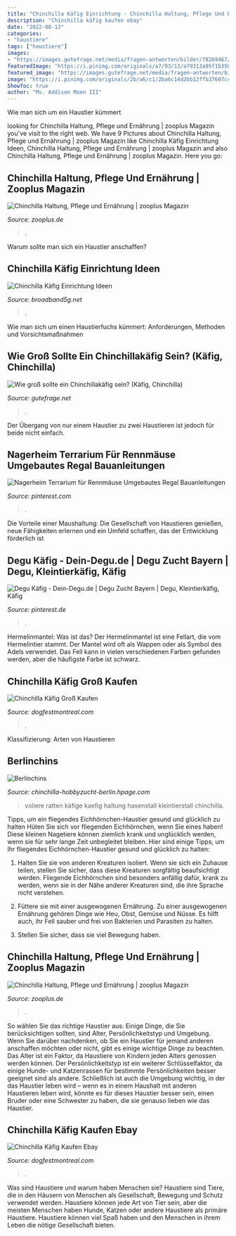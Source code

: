 ```yaml
---
title: "Chinchilla Käfig Einrichtung - Chinchilla Haltung, Pflege Und Ernährung"
description: "Chinchilla käfig kaufen ebay"
date: "2022-08-13"
categories:
- "haustiere"
tags: ["haustiere"]
images:
- "https://images.gutefrage.net/media/fragen-antworten/bilder/78269467/1_original.jpg?v=1363736165000"
featuredImage: "https://i.pinimg.com/originals/a7/93/13/a79313a95f1b3563ea6d8e4be795e151.jpg"
featured_image: "https://images.gutefrage.net/media/fragen-antworten/bilder/78269467/1_original.jpg?v=1363736165000"
image: "https://i.pinimg.com/originals/2b/a6/c1/2ba6c14d2bb12ffb37607cc43c4ece64.jpg"
ShowToc: true
author: "Ms. Addison Moen III"
---
```



Wie man sich um ein Haustier kümmert

	

		
looking for Chinchilla Haltung, Pflege und Ernährung | zooplus Magazin you've visit to the right web. We have 9 Pictures about Chinchilla Haltung, Pflege und Ernährung | zooplus Magazin like Chinchilla Käfig Einrichtung Ideen, Chinchilla Haltung, Pflege und Ernährung | zooplus Magazin and also Chinchilla Haltung, Pflege und Ernährung | zooplus Magazin. Here you go:
		
    
## Chinchilla Haltung, Pflege Und Ernährung | Zooplus Magazin

<img loading=lazy src="https://www.zooplus.de/magazin/wp-content/uploads/2017/03/chinchilla3.jpg" onerror="this.onerror=null;this.src='https://tse2.mm.bing.net/th?id=OIP.9r5lFPldjsDLgOqWYsJfLwHaHa&amp;pid=15.1';" alt="Chinchilla Haltung, Pflege und Ernährung | zooplus Magazin">

_Source: zooplus.de_

>. 

	

Warum sollte man sich ein Haustier anschaffen?

    
## Chinchilla Käfig Einrichtung Ideen

<img loading=lazy src="https://i.pinimg.com/originals/53/4f/47/534f47507dce8126542a29f08dbdffe3.jpg" onerror="this.onerror=null;this.src='https://tse4.mm.bing.net/th?id=OIP.S3KSBzt2Mu8tqtEqAjOshAHaJg&amp;pid=15.1';" alt="Chinchilla Käfig Einrichtung Ideen">

_Source: broadband5g.net_

>. 

	

Wie man sich um einen Haustierfuchs kümmert: Anforderungen, Methoden und Vorsichtsmaßnahmen

    
## Wie Groß Sollte Ein Chinchillakäfig Sein? (Käfig, Chinchilla)

<img loading=lazy src="https://images.gutefrage.net/media/fragen-antworten/bilder/78269467/1_original.jpg?v=1363736165000" onerror="this.onerror=null;this.src='https://tse3.mm.bing.net/th?id=OIP.hCnrTYNdbf82u3y6rZt5ygHaIq&amp;pid=15.1';" alt="Wie groß sollte ein Chinchillakäfig sein? (Käfig, Chinchilla)">

_Source: gutefrage.net_

>. 

	

Der Übergang von nur einem Haustier zu zwei Haustieren ist jedoch für beide nicht einfach.

    
## Nagerheim Terrarium Für Rennmäuse Umgebautes Regal Bauanleitungen

<img loading=lazy src="https://i.pinimg.com/originals/2b/a6/c1/2ba6c14d2bb12ffb37607cc43c4ece64.jpg" onerror="this.onerror=null;this.src='https://tse2.mm.bing.net/th?id=OIP.SkiqYfsli7elUY56K2hlTQAAAA&amp;pid=15.1';" alt="Nagerheim Terrarium für Rennmäuse Umgebautes Regal Bauanleitungen">

_Source: pinterest.com_

>. 

	

Die Vorteile einer Maushaltung: Die Gesellschaft von Haustieren genießen, neue Fähigkeiten erlernen und ein Umfeld schaffen, das der Entwicklung förderlich ist

    
## Degu Käfig - Dein-Degu.de | Degu Zucht Bayern | Degu, Kleintierkäfig, Käfig

<img loading=lazy src="https://i.pinimg.com/originals/ef/0d/e5/ef0de53ed28973392a113f13f35cc10a.jpg" onerror="this.onerror=null;this.src='https://tse2.mm.bing.net/th?id=OIP.wbjnDDRtcTJhK5ELNeWMGwHaJ4&amp;pid=15.1';" alt="Degu Käfig - Dein-Degu.de | Degu Zucht Bayern | Degu, Kleintierkäfig, Käfig">

_Source: pinterest.de_

>. 

	

Hermelinmantel: Was ist das?
Der Hermelinmantel ist eine Fellart, die vom Hermelintier stammt. Der Mantel wird oft als Wappen oder als Symbol des Adels verwendet. Das Fell kann in vielen verschiedenen Farben gefunden werden, aber die häufigste Farbe ist schwarz.

    
## Chinchilla Käfig Groß Kaufen

<img loading=lazy src="https://i.pinimg.com/originals/a7/93/13/a79313a95f1b3563ea6d8e4be795e151.jpg" onerror="this.onerror=null;this.src='https://tse3.mm.bing.net/th?id=OIP.sUYnqMApAd4Km9NiwRkldgAAAA&amp;pid=15.1';" alt="Chinchilla Käfig Groß Kaufen">

_Source: dogfestmontreal.com_

>. 

	

Klassifizierung: Arten von Haustieren

    
## Berlinchins

<img loading=lazy src="https://file1.hpage.com/009094/27/bilder/_35.jpg" onerror="this.onerror=null;this.src='https://tse2.mm.bing.net/th?id=OIP.T08DEiH8eJxudHcRlAwcaAAAAA&amp;pid=15.1';" alt="Berlinchins">

_Source: chinchilla-hobbyzucht-berlin.hpage.com_

>voliere ratten käfige kaefig haltung hasenstall kleintierstall chinchilla. 

	

Tipps, um ein fliegendes Eichhörnchen-Haustier gesund und glücklich zu halten
Hüten Sie sich vor fliegenden Eichhörnchen, wenn Sie eines haben! Diese kleinen Nagetiere können ziemlich krank und unglücklich werden, wenn sie für sehr lange Zeit unbegleitet bleiben. Hier sind einige Tipps, um Ihr fliegendes Eichhörnchen-Haustier gesund und glücklich zu halten:
1. Halten Sie sie von anderen Kreaturen isoliert. Wenn sie sich ein Zuhause teilen, stellen Sie sicher, dass diese Kreaturen sorgfältig beaufsichtigt werden. Fliegende Eichhörnchen sind besonders anfällig dafür, krank zu werden, wenn sie in der Nähe anderer Kreaturen sind, die ihre Sprache nicht verstehen.

2. Füttere sie mit einer ausgewogenen Ernährung. Zu einer ausgewogenen Ernährung gehören Dinge wie Heu, Obst, Gemüse und Nüsse. Es hilft auch, ihr Fell sauber und frei von Bakterien und Parasiten zu halten.

3. Stellen Sie sicher, dass sie viel Bewegung haben.

    
## Chinchilla Haltung, Pflege Und Ernährung | Zooplus Magazin

<img loading=lazy src="https://www.zooplus.de/magazin/wp-content/uploads/2017/03/fotolia_86410479.jpg" onerror="this.onerror=null;this.src='https://tse3.mm.bing.net/th?id=OIP.gLLCwszruDfpovpuMZYevgHaFF&amp;pid=15.1';" alt="Chinchilla Haltung, Pflege und Ernährung | zooplus Magazin">

_Source: zooplus.de_

>. 

	

So wählen Sie das richtige Haustier aus: Einige Dinge, die Sie berücksichtigen sollten, sind Alter, Persönlichkeitstyp und Umgebung.
Wenn Sie darüber nachdenken, ob Sie ein Haustier für jemand anderen anschaffen möchten oder nicht, gibt es einige wichtige Dinge zu beachten. Das Alter ist ein Faktor, da Haustiere von Kindern jeden Alters genossen werden können. Der Persönlichkeitstyp ist ein weiterer Schlüsselfaktor, da einige Hunde- und Katzenrassen für bestimmte Persönlichkeiten besser geeignet sind als andere. Schließlich ist auch die Umgebung wichtig, in der das Haustier leben wird – wenn es in einem Haushalt mit anderen Haustieren leben wird, könnte es für dieses Haustier besser sein, einen Bruder oder eine Schwester zu haben, die sie genauso lieben wie das Haustier.

    
## Chinchilla Käfig Kaufen Ebay

<img loading=lazy src="https://i.pinimg.com/originals/ef/f7/00/eff7005b343436b97a011be911001f11.jpg" onerror="this.onerror=null;this.src='https://tse1.mm.bing.net/th?id=OIP.Stq6YGTCW6ZRaEE_BYP2jQHaEK&amp;pid=15.1';" alt="Chinchilla Käfig Kaufen Ebay">

_Source: dogfestmontreal.com_

>. 

	

Was sind Haustiere und warum haben Menschen sie?
Haustiere sind Tiere, die in den Häusern von Menschen als Gesellschaft, Bewegung und Schutz verwendet werden. Haustiere können jede Art von Tier sein, aber die meisten Menschen haben Hunde, Katzen oder andere Haustiere als primäre Haustiere. Haustiere können viel Spaß haben und den Menschen in ihrem Leben die nötige Gesellschaft bieten.

